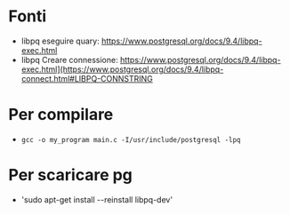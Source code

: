 # Fonti
- libpq eseguire quary: https://www.postgresql.org/docs/9.4/libpq-exec.html
- libpq Creare connessione: https://www.postgresql.org/docs/9.4/libpq-exec.html](https://www.postgresql.org/docs/9.4/libpq-connect.html#LIBPQ-CONNSTRING


# Per compilare

- `gcc -o my_program main.c -I/usr/include/postgresql -lpq`

# Per scaricare pg
- 'sudo apt-get install --reinstall libpq-dev'
